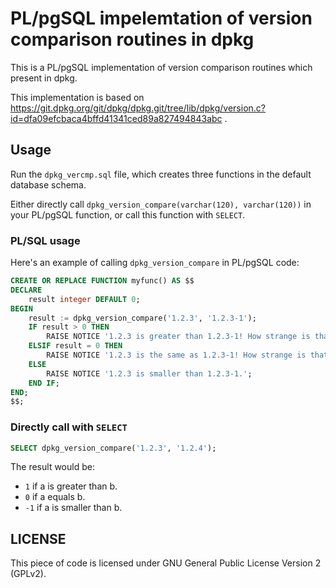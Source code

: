 # PL/pgSQL impelemtation of version comparison routines in dpkg

This is a PL/pgSQL implementation of version comparison routines which present in dpkg.

This implementation is based on https://git.dpkg.org/git/dpkg/dpkg.git/tree/lib/dpkg/version.c?id=dfa09efcbaca4bffd41341ced89a827494843abc .

Usage
--------

Run the `dpkg_vercmp.sql` file, which creates three functions in the default database schema.

Either directly call `dpkg_version_compare(varchar(120), varchar(120))` in your PL/pgSQL function, or call this function with `SELECT`.

### PL/SQL usage

Here's an example of calling `dpkg_version_compare` in PL/pgSQL code:

```sql
CREATE OR REPLACE FUNCTION myfunc() AS $$
DECLARE
    result integer DEFAULT 0;
BEGIN
    result := dpkg_version_compare('1.2.3', '1.2.3-1');
    IF result > 0 THEN
        RAISE NOTICE '1.2.3 is greater than 1.2.3-1! How strange is that!';
    ELSIF result = 0 THEN
        RAISE NOTICE '1.2.3 is the same as 1.2.3-1! How strange is that!';
    ELSE
        RAISE NOTICE '1.2.3 is smaller than 1.2.3-1.';
    END IF;
END;
$$;
```

### Directly call with `SELECT`

```sql
SELECT dpkg_version_compare('1.2.3', '1.2.4');
```

The result would be:
- `1` if a is greater than b.
- `0` if a equals b.
- `-1` if a is smaller than b.

LICENSE
---------

This piece of code is licensed under GNU General Public License Version 2 (GPLv2).
